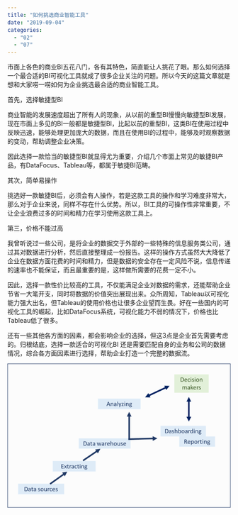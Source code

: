 ```yaml
---
title: "如何挑选商业智能工具"
date: "2019-09-04"
categories: 
  - "02"
  - "07"
---
```


市面上各色的商业BI五花八门，各有其特色，简直能让人挑花了眼。那么如何选择一个最合适的BI可视化工具就成了很多企业关注的问题。所以今天的这篇文章就是想和大家唠一唠如何为企业挑选最合适的商业智能工具。

首先，选择敏捷型BI

商业智能的发展速度超出了所有人的现象，从以前的重型BI慢慢向敏捷型BI发展，现在市面上多见的BI一般都是敏捷型BI，比起以前的重型BI，这类BI在使用过程中反映迅速，能够处理更加庞大的数据，而且在使用BI的过程中，能够及时观察数据的变动，帮助调整企业决策。

因此选择一款恰当的敏捷型BI就显得尤为重要，介绍几个市面上常见的敏捷BI产品，有DataFocus、Tableau等，都属于敏捷BI范畴。

其次，简单易操作

挑选好一款敏捷BI后，必须会有人操作，若是这款工具的操作和学习难度非常大，那么对于企业来说，同样不存在什么优势。所以，BI工具的可操作性非常重要，不让企业浪费过多的时间和精力在学习使用这款工具上。

第三，价格不能过高

我曾听说过一些公司，是将企业的数据交于外部的一些特殊的信息服务类公司，通过其对数据进行分析，然后直接整理成一份报告。这样的操作方式虽然大大降低了企业在数据方面花费的时间和精力，但是数据的安全存在一定风险不说，信息传递的速率也不能保证，而且最重要的是，这样做所需要的花费一定不小。

因此，选择一款性价比较高的工具，不仅能满足企业对数据的需求，还能帮助企业节省一大笔开支，同时将数据的价值突出展现出来。众所周知，Tableau以可视化能力强大出名，但Tableau的使用价格也让很多企业望而生畏。好在一些国内的可视化工具的崛起，比如DataFocus系统，可视化能力不弱的情况下，价格也比Tableau低了很多。

还有一些其他各方面的因素，都会影响企业的选择，但这3点是企业首先需要考虑的。归根结底，选择一款适合的可视化BI 还是需要匹配自身的业务和公司的数据情况，综合各方面因素进行选择，帮助企业打造一个完整的数据流。

![](images/word-image-16.png)
